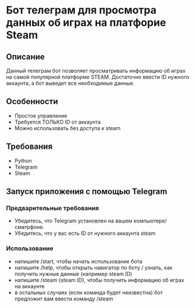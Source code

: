 # Бот телеграм для просмотра данных об играх на платфорие Steam

## Описание
Данный телеграм бот позволяет просматривать информацию об играх на самой популярной платформе STEAM. Достаточно ввести ID нужного аккаунта, а бот выведет все необходимые данные.


## Особенности
- Простое управление
- Требуется ТОЛЬКО ID от аккаунта
- Можно использовать без доступа к steam

## Требования
- Python
- Telegram
- Steam


## Запуск приложения с помощью Telegram

### Предварительные требования
- Убедитесь, что Telegram установлен на вашем компьютере/сматрфоне.
- Убедитесь, что у вас есть ID от нужного аккаунта steam

### Использование
- напишите /start, чтобы начать использование бота
- напишите /help, чтобы открыть навигатор по боту / узнать, как получить нужные данные (например steam ID)
- напишите /steam {steam ID}, чтобы получить информацию об играх на аккаунте
- в остальных случаях (если команда будет неизвестна) бот предложит вам ввести команду /steam
